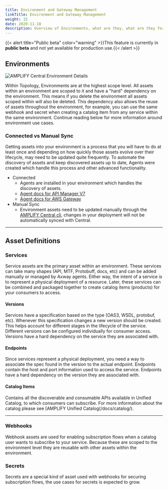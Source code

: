 ```yaml
---
title: Environment and Gateway Management
linkTitle: Environment and Gateway Management
weight: 15
date: 2020-11-18
description: Overview of Environments, what are they, what are they for, what can I do with them, a glossary of basic terms, a few pictures.
---
```


{{< alert title="Public beta" color="warning" >}}This feature is currently in **public beta** and not yet available for production use.{{< /alert >}}

## Environments

![AMPLIFY Central Environment Details](/Images/central/env_and_gateway_mgmt/EnvironmentDetailsPage.png)

Within Topology, Environments are at the highest scope level. All assets within an environment are scoped to it and have a "hard" dependency on the environment. This means if you delete the environment all assets scoped within will also be deleted. This dependency also allows the reuse of assets throughout the environment, for example, you can use the same webhook and secret when creating a catalog item from any service within the same environment. Continue reading below for more information around environment use cases.

### Connected vs Manual Sync

Getting assets into your environment is a process that you will have to do at least once and depending on how quickly those assets evolve over their lifecycle, may need to be updated quite frequently. To automate the discovery of assets and keep discovered assets up to date, Agents were created which handle this process and other advanced functionality.

-   Connected
    -   Agents are installed in your environment which handles the discovery of assets.
    -   [Agent docs for API Manager V7](/docs/central/connect-api-manager/)
    -   [Agent docs for AWS Gateway](/docs/central/connect-aws-gateway/)
-   Manual Sync
    -   Environment assets need to be updated manually through the [AMPLIFY Central cli](/docs/central/cli_getstarted/), changes in your deployment will not be automatically synced with Central.

---

## Asset Definitions

### Services

Service assets are the primary asset within an environment. These services can take many shapes (API, MTF, Protobuff, docs, etc) and can be added manually or managed by Axway agents. Either way, the intent of a service is to represent a physical deployment of a resource. Later, these services can be combined and packaged together to create catalog items (products) for your consumers to access.

#### Versions

Services have a specification based on the type (OAS3, WSDL, protobuf, etc). Whenever this specification changes a new version should be created. This helps account for different stages in the lifecycle of the service. Different versions can be configured individually for consumer access. Versions have a hard dependency on the service they are associated with.

#### Endpoints

Since services represent a physical deployment, you need a way to associate the spec found in the version to the actual endpoint. Endpoints contain the host and port information used to access the service. Endpoints have a hard dependency on the version they are associated with.

#### Catalog Items

Contains all the discoverable and consumable APIs available in Unified Catalog, to which consumers can subscribe. For more information about the catalog please see [AMPLIFY Unified Catalog(/docs/catalog/).

---

### Webhooks

Webhook assets are used for enabling subscription flows when a catalog user wants to subscribe to your service. Because these are scoped to the environment level they are reusable with other assets within the environment.

### Secrets

Secrets are a special kind of asset used with webhooks for securing subscription flows, the use cases for secrets is expected to grow.
